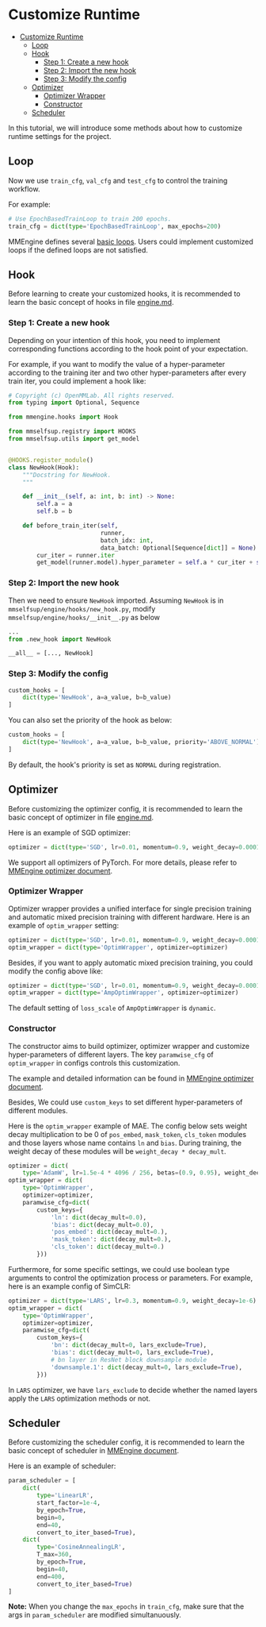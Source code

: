 # Customize Runtime

- [Customize Runtime](#customize-runtime)
  - [Loop](#loop)
  - [Hook](#hook)
    - [Step 1: Create a new hook](#step-1-create-a-new-hook)
    - [Step 2: Import the new hook](#step-2-import-the-new-hook)
    - [Step 3: Modify the config](#step-3-modify-the-config)
  - [Optimizer](#optimizer)
    - [Optimizer Wrapper](#optimizer-wrapper)
    - [Constructor](#constructor)
  - [Scheduler](#scheduler)

In this tutorial, we will introduce some methods about how to customize runtime settings for the project.

## Loop

Now we use `train_cfg`, `val_cfg` and `test_cfg` to control the training workflow.

For example:

```python
# Use EpochBasedTrainLoop to train 200 epochs.
train_cfg = dict(type='EpochBasedTrainLoop', max_epochs=200)
```

MMEngine defines several [basic loops](https://github.com/open-mmlab/mmengine/blob/main/mmengine/runner/loops.py). Users could implement customized loops if the defined loops are not satisfied.

## Hook

Before learning to create your customized hooks, it is recommended to learn the basic concept of hooks in file [engine.md](engine.md).

### Step 1: Create a new hook

Depending on your intention of this hook, you need to implement corresponding functions according to the hook point of your expectation.

For example, if you want to modify the value of a hyper-parameter according to the training iter and two other hyper-parameters after every train iter, you could implement a hook like:

```python
# Copyright (c) OpenMMLab. All rights reserved.
from typing import Optional, Sequence

from mmengine.hooks import Hook

from mmselfsup.registry import HOOKS
from mmselfsup.utils import get_model


@HOOKS.register_module()
class NewHook(Hook):
    """Docstring for NewHook.
    """

    def __init__(self, a: int, b: int) -> None:
        self.a = a
        self.b = b

    def before_train_iter(self,
                          runner,
                          batch_idx: int,
                          data_batch: Optional[Sequence[dict]] = None) -> None:
        cur_iter = runner.iter
        get_model(runner.model).hyper_parameter = self.a * cur_iter + self.b
```

### Step 2: Import the new hook

Then we need to ensure `NewHook` imported. Assuming `NewHook` is in `mmselfsup/engine/hooks/new_hook.py`, modify `mmselfsup/engine/hooks/__init__.py` as below

```python
...
from .new_hook import NewHook

__all__ = [..., NewHook]
```

### Step 3: Modify the config

```python
custom_hooks = [
    dict(type='NewHook', a=a_value, b=b_value)
]
```

You can also set the priority of the hook as below:

```python
custom_hooks = [
    dict(type='NewHook', a=a_value, b=b_value, priority='ABOVE_NORMAL')
]
```

By default, the hook's priority is set as `NORMAL` during registration.

## Optimizer

Before customizing the optimizer config, it is recommended to learn the basic concept of optimizer in file [engine.md](engine.md).

Here is an example of SGD optimizer:

```python
optimizer = dict(type='SGD', lr=0.01, momentum=0.9, weight_decay=0.0001)
```

We support all optimizers of PyTorch. For more details, please refer to [MMEngine optimizer document](https://github.com/open-mmlab/mmengine/blob/main/docs/en/tutorials/optimizer.md).

### Optimizer Wrapper

Optimizer wrapper provides a unified interface for single precision training and automatic mixed precision training with different hardware. Here is an example of `optim_wrapper` setting:

```python
optimizer = dict(type='SGD', lr=0.01, momentum=0.9, weight_decay=0.0001)
optim_wrapper = dict(type='OptimWrapper', optimizer=optimizer)
```

Besides, if you want to apply automatic mixed precision training, you could modify the config above like:

```python
optimizer = dict(type='SGD', lr=0.01, momentum=0.9, weight_decay=0.0001)
optim_wrapper = dict(type='AmpOptimWrapper', optimizer=optimizer)
```

The default setting of `loss_scale` of `AmpOptimWrapper` is `dynamic`.

### Constructor

The constructor aims to build optimizer, optimizer wrapper and customize hyper-parameters of different layers. The key `paramwise_cfg` of `optim_wrapper` in configs controls this customization.

The example and detailed information can be found in [MMEngine optimizer document](https://github.com/open-mmlab/mmengine/blob/main/docs/en/tutorials/optimizer.md).

Besides, We could use `custom_keys` to set different hyper-parameters of different modules.

Here is the `optim_wrapper` example of MAE. The config below sets weight decay multiplication to be 0 of `pos_embed`, `mask_token`, `cls_token` modules and those layers whose name contains `ln` and `bias`. During training, the weight decay of these modules will be `weight_decay * decay_mult`.

```python
optimizer = dict(
    type='AdamW', lr=1.5e-4 * 4096 / 256, betas=(0.9, 0.95), weight_decay=0.05)
optim_wrapper = dict(
    type='OptimWrapper',
    optimizer=optimizer,
    paramwise_cfg=dict(
        custom_keys={
            'ln': dict(decay_mult=0.0),
            'bias': dict(decay_mult=0.0),
            'pos_embed': dict(decay_mult=0.),
            'mask_token': dict(decay_mult=0.),
            'cls_token': dict(decay_mult=0.)
        }))
```

Furthermore, for some specific settings, we could use boolean type arguments to control the optimization process or parameters. For example, here is an example config of SimCLR:

```python
optimizer = dict(type='LARS', lr=0.3, momentum=0.9, weight_decay=1e-6)
optim_wrapper = dict(
    type='OptimWrapper',
    optimizer=optimizer,
    paramwise_cfg=dict(
        custom_keys={
            'bn': dict(decay_mult=0, lars_exclude=True),
            'bias': dict(decay_mult=0, lars_exclude=True),
            # bn layer in ResNet block downsample module
            'downsample.1': dict(decay_mult=0, lars_exclude=True),
        }))
```

In `LARS` optimizer, we have `lars_exclude` to decide whether the named layers apply the `LARS` optimization methods or not.

## Scheduler

Before customizing the scheduler config, it is recommended to learn the basic concept of scheduler in [MMEngine document](https://github.com/open-mmlab/mmengine/blob/main/docs/en/tutorials/param_scheduler.md).

Here is an example of scheduler:

```python
param_scheduler = [
    dict(
        type='LinearLR',
        start_factor=1e-4,
        by_epoch=True,
        begin=0,
        end=40,
        convert_to_iter_based=True),
    dict(
        type='CosineAnnealingLR',
        T_max=360,
        by_epoch=True,
        begin=40,
        end=400,
        convert_to_iter_based=True)
]
```

**Note:** When you change the `max_epochs` in `train_cfg`, make sure that the args in `param_scheduler` are modified simultanuously.
